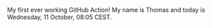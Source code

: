 My first ever working GitHub Action!
My name is Thomas and today is Wednesday, 11 October, 08:05 CEST. 
